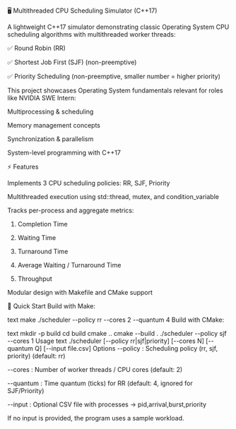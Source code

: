 🖥️ Multithreaded CPU Scheduling Simulator (C++17)

A lightweight C++17 simulator demonstrating classic Operating System CPU scheduling algorithms with multithreaded worker threads:

✅ Round Robin (RR)

✅ Shortest Job First (SJF) (non-preemptive)

✅ Priority Scheduling (non-preemptive, smaller number = higher priority)

This project showcases Operating System fundamentals relevant for roles like NVIDIA SWE Intern:

Multiprocessing & scheduling

Memory management concepts

Synchronization & parallelism

System-level programming with C++17

⚡ Features


Implements 3 CPU scheduling policies: RR, SJF, Priority

Multithreaded execution using std::thread, mutex, and condition_variable

Tracks per-process and aggregate metrics:

  1. Completion Time

  2. Waiting Time

  3. Turnaround Time

  4. Average Waiting / Turnaround Time

  5. Throughput

Modular design with Makefile and CMake support

🚀 Quick Start
Build with Make:

text
make
./scheduler --policy rr --cores 2 --quantum 4
Build with CMake:

text
mkdir -p build
cd build
cmake ..
cmake --build .
./scheduler --policy sjf --cores 1
Usage
text
./scheduler [--policy rr|sjf|priority] [--cores N] [--quantum Q] [--input file.csv]
Options
--policy : Scheduling policy (rr, sjf, priority) (default: rr)

--cores : Number of worker threads / CPU cores (default: 2)

--quantum : Time quantum (ticks) for RR (default: 4, ignored for SJF/Priority)

--input : Optional CSV file with processes → pid,arrival,burst,priority

If no input is provided, the program uses a sample workload.

